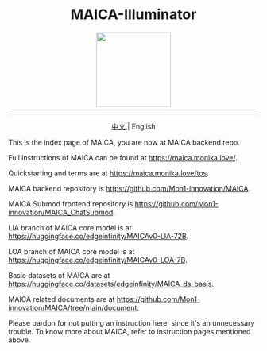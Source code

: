 <h1 align="center">MAICA-Illuminator</h1>
<div align="center">
<img src="https://maica.monika.love/assets/maica-text-finish-p.png" width=150>
</div>

***

<p align="center"><a href="/README.md">中文</a> | English</p>

This is the index page of MAICA, you are now at MAICA backend repo.

Full instructions of MAICA can be found at https://maica.monika.love/.

Quickstarting and terms are at https://maica.monika.love/tos.

MAICA backend repository is https://github.com/Mon1-innovation/MAICA.

MAICA Submod frontend repository is https://github.com/Mon1-innovation/MAICA_ChatSubmod.

LIA branch of MAICA core model is at https://huggingface.co/edgeinfinity/MAICAv0-LIA-72B.

LOA branch of MAICA core model is at https://huggingface.co/edgeinfinity/MAICAv0-LOA-7B.

Basic datasets of MAICA are at https://huggingface.co/datasets/edgeinfinity/MAICA_ds_basis.

MAICA related documents are at https://github.com/Mon1-innovation/MAICA/tree/main/document.

Please pardon for not putting an instruction here, since it's an unnecessary trouble. To know more about MAICA, refer to instruction pages mentioned above.
